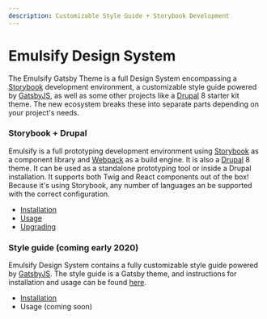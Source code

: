 ```yaml
---
description: Customizable Style Guide + Storybook Development
---
```


# Emulsify Design System

The Emulsify Gatsby Theme is a full Design System encompassing a [Storybook](https://storybook.js.org/) development environment, a customizable style guide powered by [GatsbyJS](https://www.gatsbyjs.org/), as well as some other projects like a [Drupal](https://www.drupal.org/) 8 starter kit theme. The new ecosystem breaks these into separate parts depending on your project's needs.

### Storybook + Drupal

Emulsify is a full prototyping development environment using [Storybook](https://storybook.js.org/) as a component library and [Webpack](https://webpack.js.org/) as a build engine. It is also a [Drupal](https://www.drupal.org/) 8 theme. It can be used as a standalone prototyping tool or inside a Drupal installation. It supports both Twig and React components out of the box! Because it's using Storybook, any number of languages an be supported with the correct configuration.

* [Installation](installation/design-system.md)
* [Usage](usage/commands.md)
* [Upgrading](installation/upgrading.md)

### Style guide \(coming early 2020\)

Emulsify Design System contains a fully customizable style guide powered by [GatsbyJS](https://www.gatsbyjs.org/). The style guide is a Gatsby theme, and instructions for installation and usage can be found [here](https://github.com/emulsify-ds/gatsby-theme-emulsify).

* [Installation](installation/styleguide-only.md)
* Usage \(coming soon\)

